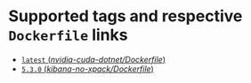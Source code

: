 # Supported tags and respective `Dockerfile` links

- [`latest` (*nvidia-cuda-dotnet/Dockerfile*)](https://github.com/linn/linn-docker/blob/master/nvidia-cuda-dotnet/Dockerfile)
- [`5.3.0` (*kibana-no-xpack/Dockerfile*)](https://github.com/linn/linn-docker/blob/master/kibana-no-xpack/Dockerfile)
